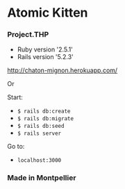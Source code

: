 # Atomic Kitten
### Project.THP

* Ruby version '2.5.1'
* Rails version '5.2.3'

http://chaton-mignon.herokuapp.com/

Or

Start:
- `$ rails db:create`
- `$ rails db:migrate`
- `$ rails db:seed`
- `$ rails server`

Go to: 
- `localhost:3000` <br>

### Made in Montpellier

